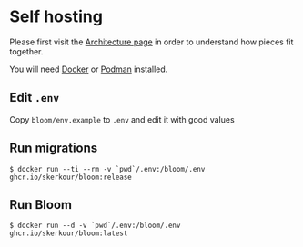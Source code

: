 # Self hosting

Please first visit the [Architecture page](./architecture.md) in order to understand how pieces fit together.

You will need [Docker](https://docs.docker.com/get-docker/) or [Podman](https://podman.io/getting-started/installation) installed.


## Edit `.env`

Copy `bloom/env.example` to `.env` and edit it with good values

## Run migrations

```
$ docker run --ti --rm -v `pwd`/.env:/bloom/.env ghcr.io/skerkour/bloom:release
```

## Run Bloom

```
$ docker run --d -v `pwd`/.env:/bloom/.env ghcr.io/skerkour/bloom:latest
```

